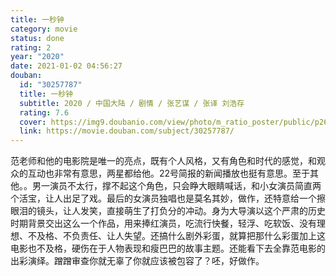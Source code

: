 ```yaml
---
title: 一秒钟
category: movie
status: done
rating: 2
year: "2020"
date: 2021-01-02 04:56:27
douban:
  id: "30257787"
  title: 一秒钟
  subtitle: 2020 / 中国大陆 / 剧情 / 张艺谋 / 张译 刘浩存
  rating: 7.6
  cover: https://img9.doubanio.com/view/photo/m_ratio_poster/public/p2624442174.jpg
  link: https://movie.douban.com/subject/30257787/
---
```


范老师和他的电影院是唯一的亮点，既有个人风格，又有角色和时代的感觉，和观众的互动也非常有意思，两星都给他。22号简报的新闻播放也挺有意思。至于其他。。男一演员不太行，撑不起这个角色，只会睁大眼睛喊话，和小女演员简直两个活宝，让人出足了戏。最后的女演员独唱也是莫名其妙，做作，还特意给一个擦眼泪的镜头，让人发笑，直接萌生了打负分的冲动。身为大导演以这个严肃的历史时期背景交出这么一个作品，用来捧红演员，吃流行快餐，轻浮、吃软饭、没有理想、不及格、不负责任、让人失望。还搞什么剧外彩蛋，就算把那什么彩蛋加上这电影也不及格，硬伤在于人物表现和瘦巴巴的故事主题。还能看下去全靠范电影的出彩演绎。蹭蹭审查你就无辜了你就应该被包容了？呸，好做作。